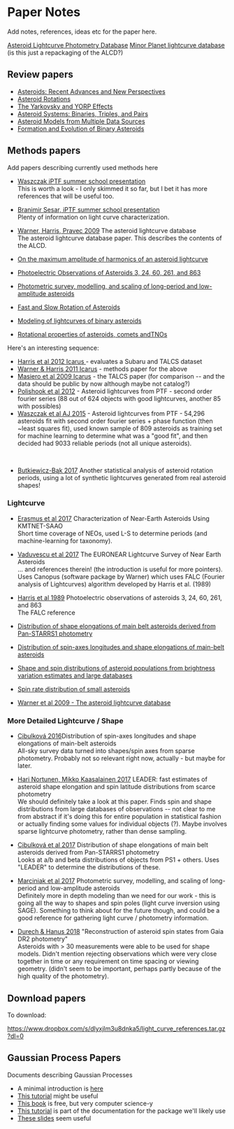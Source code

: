 Paper Notes
===========

Add notes, references, ideas etc for the paper here.

[Asteroid Lightcurve Photometry Database](http://alcdef.org/)
[Minor Planet lightcurve database](http://www.minorplanet.info/lightcurvedatabase.html) (is this just a repackaging of the ALCD?)



Review papers
--------------
* [Asteroids: Recent Advances and New Perspectives](http://adsabs.harvard.edu/abs/2015aste.book....3M) <br>
* [Asteroid Rotations](http://adsabs.harvard.edu/abs/2002aste.book..113P) <br>
* [The Yarkovsky and YORP Effects](http://adsabs.harvard.edu/abs/2015aste.book..509V) <br>
* [Asteroid Systems: Binaries, Triples, and Pairs](http://adsabs.harvard.edu/abs/2015aste.book..355M) <br>
* [Asteroid Models from Multiple Data Sources](http://adsabs.harvard.edu/abs/2015aste.book..183D) <br>
* [Formation and Evolution of Binary Asteroids](http://adsabs.harvard.edu/abs/2015aste.book..375W) <br>

Methods papers
--------------

Add papers describing currently used methods here

* [Waszczak iPTF summer school presentation](http://phares.caltech.edu/iptf/iptf_SummerSchool_2014/slides/waszczak_asteroid_lightcurves.pdf) <br>
This is worth a look - I only skimmed it so far, but I bet it has more references that will be useful too.

* [Branimir Sesar, iPTF summer school presentation](http://phares.caltech.edu/iptf/iptf_SummerSchool_2015/presentations/Time_Series_Analysis.pdf) <br>
Plenty of information on light curve characterization. 

* [Warner, Harris, Pravec 2009](http://www.sciencedirect.com/science/article/pii/S0019103509000566?via%3Dihub) The asteroid lightcurve database <br>
The asteroid lightcurve database paper. This describes the contents of the ALCD.

* [On the maximum amplitude of harmonics of an asteroid lightcurve](http://adsabs.harvard.edu/abs/2014Icar..235...55H)  <br>
* [Photoelectric Observations of Asteroids 3, 24, 60, 261, and 863](http://adsabs.harvard.edu/abs/1989Icar...77..171H)  <br>
* [Photometric survey, modelling, and scaling of long-period and low-amplitude asteroids](https://arxiv.org/abs/1711.01893)  <br>
* [Fast and Slow Rotation of Asteroids](http://adsabs.harvard.edu/abs/2000Icar..148...12P)  <br>
* [Modeling of lightcurves of binary asteroids](http://adsabs.harvard.edu/abs/2009Icar..200..531S)  <br>
* [Rotational properties of asteroids, comets andTNOs](http://adsabs.harvard.edu/abs/2006IAUS..229..439H)  <br>


Here's an interesting sequence:
* [Harris et al 2012 Icarus ](https://www.sciencedirect.com/science/article/pii/S0019103512002874?via%3Dihub) - evaluates a Subaru and TALCS dataset <br>
* [Warner & Harris 2011 Icarus](https://www.sciencedirect.com/science/article/pii/S0019103511004003?via%3Dihub#b0030) - methods paper for the above <br>
* [Masiero et al 2009 Icarus](https://www.sciencedirect.com/science/article/pii/S0019103509002541) - the TALCS paper (for comparison -- and the data should be public by now although maybe not catalog?) <br>
* [Polishook et al 2012](https://arxiv.org/abs/1201.1930) - Asteroid lightcurves from PTF  - second order fourier series (88 out of 624 objects with good lightcurves, another 85 with possibles)
* [Waszczak et al AJ 2015](http://iopscience.iop.org/article/10.1088/0004-6256/150/3/75/meta) - Asteroid lightcurves from PTF - 54,296 asteroids fit with second order fourier series + phase function (then ~least squares fit), used known sample of 809 asteroids as training set for machine learning to determine what was a "good fit", and then decided had 9033 reliable periods (not all unique asteroids). 
<br>

* [Butkiewicz-Bąk 2017](https://academic.oup.com/mnras/article/470/2/1314/3859619) Another statistical analysis of asteroid rotation periods, using a lot of synthetic lightcurves generated from real asteroid shapes! <br>

### Lightcurve ###

* [Erasmus et al 2017](http://iopscience.iop.org/article/10.3847/1538-3881/aa88be/meta) Characterization of Near-Earth Asteroids Using KMTNET-SAAO <br>
Short time coverage of NEOs, used L-S to determine periods (and machine-learning for taxonomy). 

* [Vaduvescu et al 2017](https://link.springer.com/article/10.1007%2Fs11038-017-9506-9) The EURONEAR Lightcurve Survey of Near Earth Asteroids <br>
 ... and references therein! (the introduction is useful for more pointers). Uses Canopus (software package by Warner) which uses FALC (Fourier analysis of Lightcurves) algorithm developed by Harris et al. (1989)

* [Harris et al 1989](http://www.sciencedirect.com/science/article/pii/0019103589900158?via%3Dihub) Photoelectric observations of asteroids 3, 24, 60, 261, and 863 <br>
The FALC reference

* [Distribution of shape elongations of main belt asteroids derived from Pan-STARRS1 photometry](http://adsabs.harvard.edu/abs/2017arXiv170905640C) <br>
* [Distribution of spin-axes longitudes and shape elongations of main-belt asteroids](http://adsabs.harvard.edu/abs/2016A%26A...596A..57C) <br>
* [Shape and spin distributions of asteroid populations from brightness variation estimates and large databases](https://arxiv.org/abs/1703.07178)  <br>
* [Spin rate distribution of small asteroids](http://adsabs.harvard.edu/abs/2008Icar..197..497P) <br>
* [Warner et al 2009 - The asteroid lightcurve database](http://adsabs.harvard.edu/abs/2009Icar..202..134W)  <br>


### More Detailed Lightcurve / Shape ###

* [Cibulková 2016](https://www.aanda.org/articles/aa/abs/2016/12/aa29192-16/aa29192-16.html)Distribution of spin-axes longitudes and shape elongations of main-belt asteroids <br>
All-sky survey data turned into shapes/spin axes from sparse photometry. Probably not so relevant right now, actually - but maybe for later.

* [Hari Nortunen, Mikko Kaasalainen 2017](https://arxiv.org/abs/1710.06397) LEADER: fast estimates of asteroid shape elongation and spin latitude distributions from scarce photometry <br>
We should definitely take a look at this paper. Finds spin and shape distributions from large databases of observations -- not clear to me from abstract if it's doing this for entire population in statistical fashion or actually finding some values for individual objects (?). Maybe involves sparse lightcurve photometry, rather than dense sampling. 

* [Cibulková et al 2017](https://arxiv.org/abs/1709.05640) Distribution of shape elongations of main belt asteroids derived from Pan-STARRS1 photometry <br>
Looks at a/b and beta distributions of objects from PS1 + others. Uses "LEADER" to determine the distributions of these. 

* [Marciniak et al 2017](https://arxiv.org/abs/1711.01893) Photometric survey, modelling, and scaling of long-period and low-amplitude asteroids <br>
Definitely more in depth modeling than we need for our work - this is going all the way to shapes and spin poles (light curve inversion using SAGE).  Something to think about for the future though, and could be a good reference for gathering light curve / photometry information. 

* [Durech & Hanus 2018](https://arxiv.org/pdf/1810.04485.pdf) "Reconstruction of asteroid spin states from Gaia DR2 photometry" <br>
Asteroids with > 30 measurements were able to be used for shape models. Didn't mention rejecting observations which were very close together in time or any requirement on time spacing or viewing geometry. (didn't seem to be important, perhaps partly because of the high quality of the photometry). 


Download papers
--------------
To download:

https://www.dropbox.com/s/dlyxjlm3u8dnka5/light_curve_references.tar.gz?dl=0

Gaussian Process Papers
-----------------------

Documents describing Gaussian Processes

* A minimal introduction is [here](https://www.robots.ox.ac.uk/~mebden/reports/GPtutorial.pdf)
* [This tutorial](http://www.robots.ox.ac.uk/~sjrob/Pubs/philTransA_2012.pdf) might be useful
* [This book](http://www.gaussianprocess.org) is free, but very computer science-y
* [This tutorial](http://dfm.io/george/dev/tutorials/first/) is part of the documentation for the package we'll likely use
* [These slides](https://speakerdeck.com/dfm/an-astronomers-introduction-to-gaussian-processes-v2) seem useful



